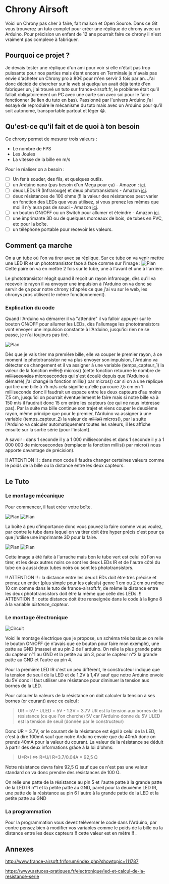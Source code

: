 # Chrony Airsoft
Voici un Chrony pas cher à faire, fait maison et Open Source.
Dans ce Git vous trouverez un tuto complet pour créer une réplique de chrony avec un Arduino.
Pour précision un enfant de 12 ans pourrait faire ce chrony il n'est vraiment pas complexe à fabriquer. 

## Pourquoi ce projet ?
Je devais tester une réplique d'un ami pour voir si elle n'était pas trop puissante pour nos parties mais étant encore en Terminale je n'avais pas envie d'acheter un Chrony pro à 80€ pour m'en servir 3 fois par an.
J'ai donc décidé de chercher sur le web si quelqu'un avait déjà tenté d'en fabriquer un, j'ai trouvé un tuto sur france-airsoft.fr, le problème était qu'il fallait obligatoirement un PC avec une carte son avec soi pour le faire fonctionner (le lien du tuto en bas).
Passionné par l'univers Arduino j'ai essayé de reproduire le mécanisme du tuto mais avec un Arduino pour qu'il soit autonome, transportable partout et léger :joy:.

## Qu'est-ce qu'il fait et de quoi à ton besoin 
Ce chrony permet de mesurer trois valeurs :

 - Le nombre de FPS 
 - Les Joules
 - La vitesse de la bille en m/s

Pour le réaliser on a besoin :

- [ ] Un fer à souder, des fils, et quelques outils. 
- [ ] un Arduino nano (pas besoin d'un Mega pour ça) - Amazon : [ici](https://www.amazon.fr/dp/B0722YYBSS?ref=yo_pop_ma_swf).
- [ ] deux LEDs IR (Infrarouge) et deux phototransistors - Amazon [ici](https://www.amazon.fr/dp/B07912J5V2?ref=yo_pop_ma_swf).
- [ ] deux résistances de 100 ohms (:bangbang:  la valeur des résistances peut varier en fonction des LEDs que vous utilisez, si vous prenez les mêmes que moi il n'y aura pas de souci - Amazon [ici](https://www.amazon.fr/dp/B00PZYO11K/ref=cm_sw_em_r_mt_dp_U_kY5fCbMJ4STSB). 
- [ ] un bouton ON/OFF ou un Switch pour allumer et éteindre - Amazon [ici](https://www.amazon.fr/dp/B07CXL7111/ref=cm_sw_em_r_mt_dp_U_v05fCbKMZR0ZB).
- [ ] une imprimante 3D ou de quelques morceaux de bois, de tubes en PVC, etc pour la boîte.
- [ ] un téléphone portable pour recevoir les valeurs.

## Comment ça marche

On a un tube où l'on va tirer avec sa réplique.
Sur ce tube on va venir mettre une LED IR et un phototransistor face à face comme sur l'image :
![Plan](./Docs/Plan_1.png) 
Cette paire on va en mettre 2 fois sur le tube, une à l'avant et une à l'arrière.

Le phototransistor réagit quand il reçoit un rayon infrarouge, dès qu'il va recevoir le rayon il va envoyer une impulsion à l'Arduino on va donc se servir de ça pour notre chrony (d'après ce que j'ai vu sur le web, les chronys pros utilisent le même fonctionnement).

### Explication du code

Quand l'Arduino va démarrer il va "attendre" il va falloir appuyer sur le bouton ON/OFF pour allumer les LEDs, dès l'allumage les phototransistors vont envoyer une impulsion constante à l'Arduino, jusqu'ici rien ne se passe, je n'ai toujours pas tiré.

![Plan](./Docs/Plan_2.png)

Dès que je vais tirer ma première bille, elle va couper le premier rayon, à ce moment le phototransistor ne va plus envoyer son impulsion, l'Arduino va détecter ce changement et il va assigner à une variable (temps_capteur_1) la valeur de la fonction ~~millis()~~ micros() (cette fonction retourne le nombre de ~~millisecondes~~ microsecondes qui s'est écoulé depuis que l'Arduino à démarré) j'ai changé la fonction millis() par micros() car si on a une réplique qui tire une bille à 75 m/s cela signifie qu'elle parcoure 7,5 cm en 1 milliseconde donc il faudrait un espace entre les deux capteurs d'au moins 7,5 cm, jusqu'ici on pourrait éventuellement le faire mais si notre bille va à 150 m/s il faudrait donc 15 cm entre les capteurs (ce qui ne nous intéresse pas).
Par la suite ma bille continue son trajet et viens couper le deuxième rayon, même principe que pour le premier, l'Arduino va assigner à une variable (temps_capteur_2) la valeur de ~~millis()~~ micros(), par la suite l'Arduino va calculer automatiquement toutes les valeurs, il les affiche ensuite sur la sortie série (pour l'instant).

A savoir : dans 1 seconde il y a 1 000 millisecondes et dans 1 seconde il y a 1 000 000 de microsecondes (remplacer la fonction millis() par micro() nous apporte davantage de précision). 

:bangbang: ATTENTION :bangbang: : dans mon code il faudra changer certaines valeurs comme le poids de la bille ou la distance entre les deux capteurs.

## Le Tuto
### Le montage mécanique
Pour commencer, il faut créer votre boîte.

![Plan](./Docs/Plan_3D_dessous.png)
![Plan](./Docs/Plan_3D_dessus.png)


La boîte à peu d'importance donc vous pouvez la faire comme vous voulez, par contre le tube dans lequel on va tirer doit être hyper précis c'est pour ça que j'utilise une imprimante 3D pour la faire.

![Plan](./Docs/Plan_3D_tube.png)
![Plan](./Docs/Plan_3D_maintien.png)

Cette image a été faite à l'arrache mais bon le tube vert est celui où l'on va tirer, et les deux autres noirs ce sont les deux LEDs IR et de l'autre côté du tube on a aussi deux tubes noirs où sont les phototransistors.

:bangbang: ATTENTION :bangbang: : la distance entre les deux LEDs doit être très précise et prenez un entier (plus simple pour les calculs) genre 1 cm ou 2 cm ou même 10 cm comme dans le tuto de france-airsoft.fr, de même la distance entre les deux phototransistors doit être la même que celle des LEDs.
:bangbang: ATTENTION :bangbang: : cette distance doit être renseignée dans le code à la ligne 8 à la variable *distance_capteur*.

### Le montage électronique

![Circuit](./Docs/Circuit.png)

Voici le montage électrique que je propose, un schéma très basique on relie le bouton ON/OFF  (je n'avais que ce bouton pour faire mon exemple), une patte au GND (masse) et au pin 2 de l'arduino.
On relie la plus grande patte du capteur n°1 au GND et la petite au pin 3, pour le capteur n°2 la grande patte au GND et l'autre au pin 4.

Pour la première LED IR c'est un peu différent, le constructeur indique que la tension de seuil de la LED et de 1,2V à 1,4V sauf que notre Arduino envoie du 5V donc il faut utiliser une résistance pour diminuer la tension aux bornes de la LED.

Pour calculer la valeurs de la résistance on doit calculer la tension à ses bornes (or courant) avec ce calcul :

> UR = 5V - ULED = 5V - 1.3V = 3.7V
UR est la tension aux bornes de la résistance (ce que l'on cherche)
5V car l'Arduino donne du 5V
ULED est la tension de seuil (donnée par le constructeur)

Donc UR = 3.7V, or le courant de la résistance est égal à celui de la LED, c'est à dire 100mA sauf que notre Arduino envoie que du 40mA donc on prends 40mA pour la valeur du courant.
La valeur de la résistance se déduit à partir des deux informations grâce à la loi d'ohms:

> U=R*I <=> R=U/I
> R=3.7/0.04A = 92,5 Ω

Notre résistance devra faire 92,5 Ω sauf que ce n'est pas une valeur standard on va donc prendre des résistances de 100 Ω.

On relie une patte de la résistance au pin 5 et l'autre patte à la grande patte de la LED IR n°1 et la petite patte au GND, pareil pour la deuxième LED IR, une patte de la résistance au pin 6 l'autre à la grande patte de la LED et la petite patte au GND

### La programmation
Pour la programmation vous devez téléverser le code dans l'Arduino, par contre pensez bien à modifier vos variables comme le poids de la bille ou la distance entre les deux capteurs :bangbang:  cette valeur est en mètre :bangbang: .

## Annexes

http://www.france-airsoft.fr/forum/index.php?showtopic=111787

https://www.astuces-pratiques.fr/electronique/led-et-calcul-de-la-resistance-serie
